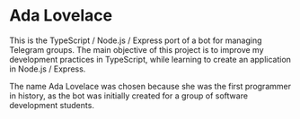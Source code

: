 # Ada Lovelace

This is the TypeScript / Node.js / Express port of a bot for managing Telegram groups.
The main objective of this project is to improve my development practices in TypeScript, while learning to create an application in Node.js / Express.

The name Ada Lovelace was chosen because she was the first programmer in history, as the bot was initially created for a group of software development students.
